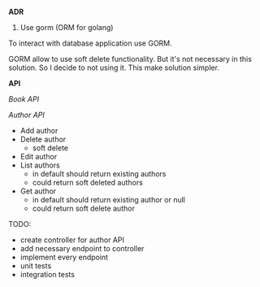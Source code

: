 **ADR**

1. Use gorm (ORM for golang)
  
To interact with database application use GORM.

GORM allow to use soft delete functionality. But it's not necessary in this solution.
So I decide to not using it. This make solution simpler.

**API**

*Book API*

*Author API*
 
- Add author
- Delete author
  - soft delete
- Edit author
- List authors
  - in default should return existing authors
  - could return soft deleted authors
- Get author
  - in default should return existing author or null
  - could return soft delete author

TODO:
- create controller for author API
- add necessary endpoint to controller
- implement every endpoint
- unit tests
- integration tests

